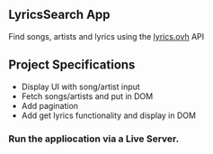 ## LyricsSearch App

Find songs, artists and lyrics using the [lyrics.ovh](https://lyrics.ovh) API

## Project Specifications

- Display UI with song/artist input
- Fetch songs/artists and put in DOM
- Add pagination
- Add get lyrics functionality and display in DOM


### Run the appliocation via a Live Server.